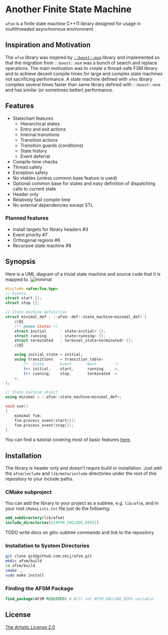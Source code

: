 # Another Finite State Machine

`afsm` is a finite state machine C++11 library designed for usage in multithreaded asynchronous environment.

## Inspiration and Motivation

The `afsm` library was inspired by [`::boost::msm`](http://www.boost.org/doc/libs/1_62_0/libs/msm/doc/HTML/index.html) library and implemented so that the migration from `::boost::msm` was a bunch of search and replace operations. The main motivation was to create a thread-safe FSM library and to achieve decent compile times for large and complex state machines not sacrificing performance. A state machine defined with `afms` library compiles several times faster than same library defined with `::boost::msm` and has similar (or sometimes better) performance.

## Features

* Statechart features
  * Hierarchical states
  * Entry and exit actions
  * Internal transitions
  * Transition actions
  * Transition guards (conditions)
  * State history
  * Event deferral
* Compile-time checks
* Thread safety
* Exception safety
* No vtables (unless common base feature is used)
* Optional common base for states and easy definition of dispatching calls to current state
* Header only
* Relatively fast compile time
* No external dependencies except STL

### Planned features

* Install targets for library headers #3
* Event priority #7
* Orthogonal regions #6
* Recursive state machine #8


## Synopsis

Here is a UML diagram of a trivial state machine and source code that it is mapped to.
![minimal](https://cloud.githubusercontent.com/assets/2694027/20274791/f352998c-aaa6-11e6-99ec-fc63300766d7.png)

```c++
#include <afsm/fsm.hpp>
// Events
struct start {};
struct stop {};

// State machine definition
struct minimal_def : ::afsm::def::state_machine<minimal_def> {
    //@{
    /** @name States */
    struct initial      : state<initial> {};
    struct running      : state<running> {};
    struct terminated   : terminal_state<terminated> {};
    //@}

    using initial_state = initial;
    using transitions   = transition_table<
        /*  State       Event       Next        */
        tr< initial,    start,      running     >,
        tr< running,    stop,       terminated  >
    >;
};

// State machine object
using minimal = ::afsm::state_machine<minimal_def>;

void use()
{
    mimimal fsm;
    fsm.process_event(start{});
    fsm.process_event(stop{});
}
```

You can find a tutorial covering most of basic features [here](https://github.com/zmij/afsm/wiki/Tutorial:-Vending-machine-FSM).

## Installation

The library is header only and doesn't requre build or installation. Just add the `afsm/include` and `lib/meta/include` directories under the root of this repository to your include paths.

### CMake subproject

You can add the library to your project as a subtree, e.g. `lib/afsm`, and in your root `CMakeLists.txt` file just do the following:

```cmake
add_subdirectory(lib/afsm)
include_directories(${AFSM_INCLUDE_DIRS})
```

TODO write docs on gitrc subtree commands and link to the repository

### Installation to System Directories

```bash
git clone git@github.com:zmij/afsm.git
mkdir afsm/build
cd afsm/build
cmake ..
sudo make install
```

### Finding the AFSM Package

```cmake
find_package(AFSM REQUIRED) # Will set AFSM_INCLUDE_DIRS variable
```

## License

[The Artistic License 2.0](https://github.com/zmij/afsm/blob/develop/LICENSE)
